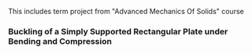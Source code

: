

This includes term project from "Advanced Mechanics Of Solids" course


###                   Buckling of a Simply Supported Rectangular Plate under Bending and Compression

